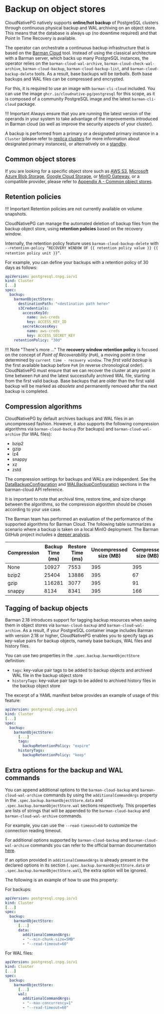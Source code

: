 # Backup on object stores
<!-- SPDX-License-Identifier: CC-BY-4.0 -->

CloudNativePG natively supports **online/hot backup** of PostgreSQL
clusters through continuous physical backup and WAL archiving on an object
store. This means that the database is always up (no downtime required)
and that Point In Time Recovery is available.

The operator can orchestrate a continuous backup infrastructure
that is based on the [Barman Cloud](https://pgbarman.org) tool. Instead
of using the classical architecture with a Barman server, which
backs up many PostgreSQL instances, the operator relies on the
`barman-cloud-wal-archive`, `barman-cloud-check-wal-archive`,
`barman-cloud-backup`, `barman-cloud-backup-list`, and
`barman-cloud-backup-delete` tools. As a result, base backups will
be *tarballs*. Both base backups and WAL files can be compressed
and encrypted.

For this, it is required to use an image with `barman-cli-cloud` included.
You can use the image `ghcr.io/cloudnative-pg/postgresql` for this scope,
as it is composed of a community PostgreSQL image and the latest
`barman-cli-cloud` package.

!!! Important
    Always ensure that you are running the latest version of the operands
    in your system to take advantage of the improvements introduced in
    Barman cloud (as well as improve the security aspects of your cluster).

A backup is performed from a primary or a designated primary instance in a
`Cluster` (please refer to
[replica clusters](replica_cluster.md)
for more information about designated primary instances), or alternatively
on a [standby](backup.md#backup-from-a-standby).

## Common object stores

If you are looking for a specific object store such as
[AWS S3](appendixes/object_stores.md#aws-s3),
[Microsoft Azure Blob Storage](appendixes/object_stores.md#azure-blob-storage),
[Google Cloud Storage](appendixes/object_stores.md#google-cloud-storage), or
[MinIO Gateway](appendixes/object_stores.md#minio-gateway), or a compatible
provider, please refer to [Appendix A - Common object stores](appendixes/object_stores.md).

## Retention policies

!!! Important
    Retention policies are not currently available on volume snapshots.

CloudNativePG can manage the automated deletion of backup files from
the backup object store, using **retention policies** based on the recovery
window.

Internally, the retention policy feature uses `barman-cloud-backup-delete`
with `--retention-policy “RECOVERY WINDOW OF {{ retention policy value }} {{ retention policy unit }}”`.

For example, you can define your backups with a retention policy of 30 days as
follows:

```yaml
apiVersion: postgresql.cnpg.io/v1
kind: Cluster
[...]
spec:
  backup:
    barmanObjectStore:
      destinationPath: "<destination path here>"
      s3Credentials:
        accessKeyId:
          name: aws-creds
          key: ACCESS_KEY_ID
        secretAccessKey:
          name: aws-creds
          key: ACCESS_SECRET_KEY
    retentionPolicy: "30d"
```

!!! Note "There's more ..."
    The **recovery window retention policy** is focused on the concept of
    *Point of Recoverability* (`PoR`), a moving point in time determined by
    `current time - recovery window`. The *first valid backup* is the first
    available backup before `PoR` (in reverse chronological order).
    CloudNativePG must ensure that we can recover the cluster at
    any point in time between `PoR` and the latest successfully archived WAL
    file, starting from the first valid backup. Base backups that are older
    than the first valid backup will be marked as *obsolete* and permanently
    removed after the next backup is completed.

## Compression algorithms

CloudNativePG by default archives backups and WAL files in an
uncompressed fashion. However, it also supports the following compression
algorithms via `barman-cloud-backup` (for backups) and
`barman-cloud-wal-archive` (for WAL files):

* bzip2
* gzip
* lz4
* snappy
* xz
* zstd

The compression settings for backups and WALs are independent. See the
[DataBackupConfiguration](https://pkg.go.dev/github.com/cloudnative-pg/barman-cloud/pkg/api#DataBackupConfiguration) and
[WALBackupConfiguration](https://pkg.go.dev/github.com/cloudnative-pg/barman-cloud/pkg/api#WalBackupConfiguration) sections in
the barman-cloud API reference.

It is important to note that archival time, restore time, and size change
between the algorithms, so the compression algorithm should be chosen according
to your use case.

The Barman team has performed an evaluation of the performance of the supported
algorithms for Barman Cloud. The following table summarizes a scenario where a
backup is taken on a local MinIO deployment. The Barman GitHub project includes
a [deeper analysis](https://github.com/EnterpriseDB/barman/issues/344#issuecomment-992547396).

| Compression | Backup Time (ms) | Restore Time (ms) | Uncompressed size (MB) | Compressed size (MB)  | Approx ratio |
|-------------|------------------|-------------------|------------------------|-----------------------|--------------|
| None        | 10927            | 7553              | 395                    | 395                   | 1:1          |
| bzip2       | 25404            | 13886             | 395                    | 67                    | 5.9:1        |
| gzip        | 116281           | 3077              | 395                    | 91                    | 4.3:1        |
| snappy      | 8134             | 8341              | 395                    | 166                   | 2.4:1        |

## Tagging of backup objects

Barman 2.18 introduces support for tagging backup resources when saving them in
object stores via `barman-cloud-backup` and `barman-cloud-wal-archive`. As a
result, if your PostgreSQL container image includes Barman with version 2.18 or
higher, CloudNativePG enables you to specify tags as key-value pairs
for backup objects, namely base backups, WAL files and history files.

You can use two properties in the `.spec.backup.barmanObjectStore` definition:

* `tags`: key-value pair tags to be added to backup objects and archived WAL
  file in the backup object store
* `historyTags`: key-value pair tags to be added to archived history files in
  the backup object store

The excerpt of a YAML manifest below provides an example of usage of this
feature:

```yaml
apiVersion: postgresql.cnpg.io/v1
kind: Cluster
[...]
spec:
  backup:
    barmanObjectStore:
      [...]
      tags:
        backupRetentionPolicy: "expire"
      historyTags:
        backupRetentionPolicy: "keep"
```

## Extra options for the backup and WAL commands

You can append additional options to the `barman-cloud-backup` and `barman-cloud-wal-archive` commands by using
the `additionalCommandArgs` property in the
`.spec.backup.barmanObjectStore.data` and `.spec.backup.barmanObjectStore.wal` sections respectively.
This properties are lists of strings that will be appended to the
`barman-cloud-backup` and `barman-cloud-wal-archive` commands.

For example, you can use the `--read-timeout=60` to customize the connection
reading timeout.

For additional options supported by `barman-cloud-backup` and `barman-cloud-wal-archive` commands you can refer to the
official barman documentation [here](https://www.pgbarman.org/documentation/).

If an option provided in `additionalCommandArgs` is already present in the
declared options in its section (`.spec.backup.barmanObjectStore.data` or `.spec.backup.barmanObjectStore.wal`), the extra option will be
ignored.

The following is an example of how to use this property:

For backups:

```yaml
apiVersion: postgresql.cnpg.io/v1
kind: Cluster
[...]
spec:
  backup:
    barmanObjectStore:
      [...]
      data:
        additionalCommandArgs:
        - "--min-chunk-size=5MB"
        - "--read-timeout=60"
```

For WAL files:

```yaml
apiVersion: postgresql.cnpg.io/v1
kind: Cluster
[...]
spec:
  backup:
    barmanObjectStore:
      [...]
      wal:
        additionalCommandArgs:
        - "--max-concurrency=1"
        - "--read-timeout=60"
```
